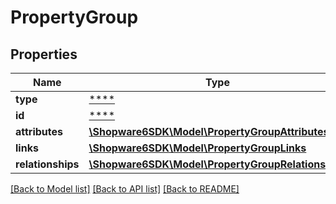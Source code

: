 # PropertyGroup

## Properties
Name | Type | Description | Notes
------------ | ------------- | ------------- | -------------
**type** | [****](.md) |  | [optional] 
**id** | [****](.md) |  | [optional] 
**attributes** | [**\Shopware6SDK\Model\PropertyGroupAttributes**](PropertyGroupAttributes.md) |  | [optional] 
**links** | [**\Shopware6SDK\Model\PropertyGroupLinks**](PropertyGroupLinks.md) |  | [optional] 
**relationships** | [**\Shopware6SDK\Model\PropertyGroupRelationships**](PropertyGroupRelationships.md) |  | [optional] 

[[Back to Model list]](../../README.md#documentation-for-models) [[Back to API list]](../../README.md#documentation-for-api-endpoints) [[Back to README]](../../README.md)

